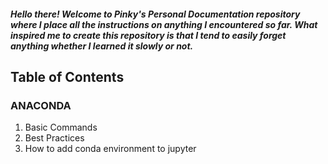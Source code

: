 ##### Hello there! Welcome to Pinky's Personal Documentation repository where I place all the instructions on anything I encountered so far. What inspired me to create this repository is that I tend to easily forget anything whether I learned it slowly or not.

## Table of Contents
### ANACONDA
  1. Basic Commands
  2. Best Practices
  3. How to add conda environment to jupyter
  

